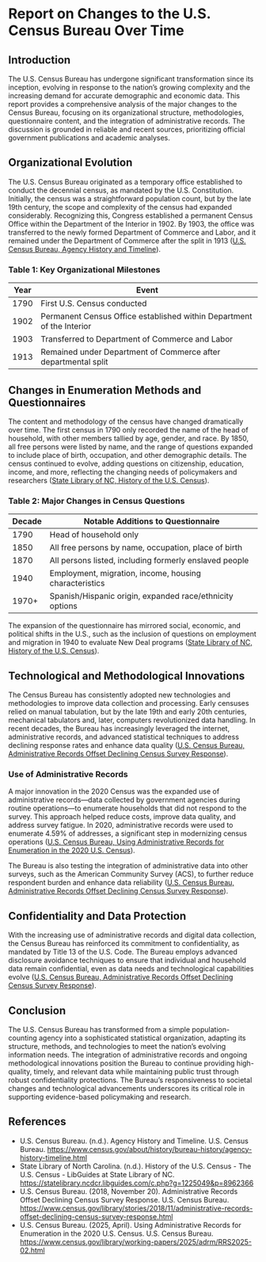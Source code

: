 # Report on Changes to the U.S. Census Bureau Over Time

## Introduction

The U.S. Census Bureau has undergone significant transformation since its inception, evolving in response to the nation’s growing complexity and the increasing demand for accurate demographic and economic data. This report provides a comprehensive analysis of the major changes to the Census Bureau, focusing on its organizational structure, methodologies, questionnaire content, and the integration of administrative records. The discussion is grounded in reliable and recent sources, prioritizing official government publications and academic analyses.

## Organizational Evolution

The U.S. Census Bureau originated as a temporary office established to conduct the decennial census, as mandated by the U.S. Constitution. Initially, the census was a straightforward population count, but by the late 19th century, the scope and complexity of the census had expanded considerably. Recognizing this, Congress established a permanent Census Office within the Department of the Interior in 1902. By 1903, the office was transferred to the newly formed Department of Commerce and Labor, and it remained under the Department of Commerce after the split in 1913 ([U.S. Census Bureau, Agency History and Timeline](https://www.census.gov/about/history/bureau-history/agency-history-timeline.html)).

### Table 1: Key Organizational Milestones

| Year  | Event                                                                 |
|-------|-----------------------------------------------------------------------|
| 1790  | First U.S. Census conducted                                          |
| 1902  | Permanent Census Office established within Department of the Interior |
| 1903  | Transferred to Department of Commerce and Labor                      |
| 1913  | Remained under Department of Commerce after departmental split        |

## Changes in Enumeration Methods and Questionnaires

The content and methodology of the census have changed dramatically over time. The first census in 1790 only recorded the name of the head of household, with other members tallied by age, gender, and race. By 1850, all free persons were listed by name, and the range of questions expanded to include place of birth, occupation, and other demographic details. The census continued to evolve, adding questions on citizenship, education, income, and more, reflecting the changing needs of policymakers and researchers ([State Library of NC, History of the U.S. Census](https://statelibrary.ncdcr.libguides.com/c.php?g=1225049&p=8962366)).

### Table 2: Major Changes in Census Questions

| Decade | Notable Additions to Questionnaire                        |
|--------|----------------------------------------------------------|
| 1790   | Head of household only                                   |
| 1850   | All free persons by name, occupation, place of birth     |
| 1870   | All persons listed, including formerly enslaved people   |
| 1940   | Employment, migration, income, housing characteristics   |
| 1970+  | Spanish/Hispanic origin, expanded race/ethnicity options |

The expansion of the questionnaire has mirrored social, economic, and political shifts in the U.S., such as the inclusion of questions on employment and migration in 1940 to evaluate New Deal programs ([State Library of NC, History of the U.S. Census](https://statelibrary.ncdcr.libguides.com/c.php?g=1225049&p=8962366)).

## Technological and Methodological Innovations

The Census Bureau has consistently adopted new technologies and methodologies to improve data collection and processing. Early censuses relied on manual tabulation, but by the late 19th and early 20th centuries, mechanical tabulators and, later, computers revolutionized data handling. In recent decades, the Bureau has increasingly leveraged the internet, administrative records, and advanced statistical techniques to address declining response rates and enhance data quality ([U.S. Census Bureau, Administrative Records Offset Declining Census Survey Response](https://www.census.gov/library/stories/2018/11/administrative-records-offset-declining-census-survey-response.html)).

### Use of Administrative Records

A major innovation in the 2020 Census was the expanded use of administrative records—data collected by government agencies during routine operations—to enumerate households that did not respond to the survey. This approach helped reduce costs, improve data quality, and address survey fatigue. In 2020, administrative records were used to enumerate 4.59% of addresses, a significant step in modernizing census operations ([U.S. Census Bureau, Using Administrative Records for Enumeration in the 2020 U.S. Census](https://www.census.gov/library/working-papers/2025/adrm/RRS2025-02.html)).

The Bureau is also testing the integration of administrative data into other surveys, such as the American Community Survey (ACS), to further reduce respondent burden and enhance data reliability ([U.S. Census Bureau, Administrative Records Offset Declining Census Survey Response](https://www.census.gov/library/stories/2018/11/administrative-records-offset-declining-census-survey-response.html)).

## Confidentiality and Data Protection

With the increasing use of administrative records and digital data collection, the Census Bureau has reinforced its commitment to confidentiality, as mandated by Title 13 of the U.S. Code. The Bureau employs advanced disclosure avoidance techniques to ensure that individual and household data remain confidential, even as data needs and technological capabilities evolve ([U.S. Census Bureau, Administrative Records Offset Declining Census Survey Response](https://www.census.gov/library/stories/2018/11/administrative-records-offset-declining-census-survey-response.html)).

## Conclusion

The U.S. Census Bureau has transformed from a simple population-counting agency into a sophisticated statistical organization, adapting its structure, methods, and technologies to meet the nation’s evolving information needs. The integration of administrative records and ongoing methodological innovations position the Bureau to continue providing high-quality, timely, and relevant data while maintaining public trust through robust confidentiality protections. The Bureau’s responsiveness to societal changes and technological advancements underscores its critical role in supporting evidence-based policymaking and research.

## References

- U.S. Census Bureau. (n.d.). Agency History and Timeline. U.S. Census Bureau. https://www.census.gov/about/history/bureau-history/agency-history-timeline.html
- State Library of North Carolina. (n.d.). History of the U.S. Census - The U.S. Census - LibGuides at State Library of NC. https://statelibrary.ncdcr.libguides.com/c.php?g=1225049&p=8962366
- U.S. Census Bureau. (2018, November 20). Administrative Records Offset Declining Census Survey Response. U.S. Census Bureau. https://www.census.gov/library/stories/2018/11/administrative-records-offset-declining-census-survey-response.html
- U.S. Census Bureau. (2025, April). Using Administrative Records for Enumeration in the 2020 U.S. Census. U.S. Census Bureau. https://www.census.gov/library/working-papers/2025/adrm/RRS2025-02.html